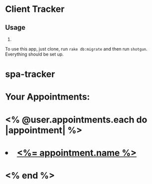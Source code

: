 # Client Tracker

## Usage

1.

To use this app, just clone, run `rake db:migrate` and then run `shotgun`.
Everything should be set up.


# spa-tracker

#
# <p>Your Appointments: </p>
# <% @user.appointments.each do |appointment| %>
#   <ul>
#     <li><a href="/appointments/<%=appointment.id%>"><%= appointment.name %></a></li>
#   </ul>
# <% end %>
